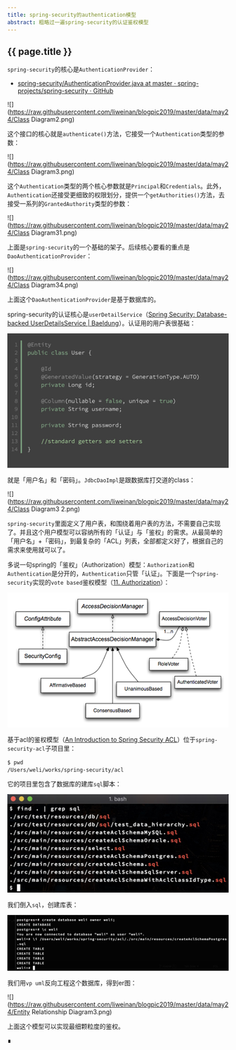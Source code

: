 ```yaml
---
title: spring-security的authentication模型
abstract: 粗略过一遍spring-security的认证鉴权模型
---
```


## {{ page.title }}

`spring-security`的核心是`AuthenticationProvider`：

* [spring-security/AuthenticationProvider.java at master · spring-projects/spring-security · GitHub](https://github.com/spring-projects/spring-security/blob/master/core/src/main/java/org/springframework/security/authentication/AuthenticationProvider.java)

![](https://raw.githubusercontent.com/liweinan/blogpic2019/master/data/may24/Class Diagram2.png)

这个接口的核心就是`authenticate()`方法，它接受一个`Authentication`类型的参数：

![](https://raw.githubusercontent.com/liweinan/blogpic2019/master/data/may24/Class Diagram3.png)

这个`Authentication`类型的两个核心参数就是`Principal`和`Credentials`。此外，`Authentication`还接受更细致的权限划分，提供一个`getAuthorities()`方法，去接受一系列的`GrantedAuthority`类型的参数：

![](https://raw.githubusercontent.com/liweinan/blogpic2019/master/data/may24/Class Diagram31.png)

上面是`spring-security`的一个基础的架子。后续核心要看的重点是`DaoAuthenticationProvider`：

![](https://raw.githubusercontent.com/liweinan/blogpic2019/master/data/may24/Class Diagram34.png)	

上面这个`DaoAuthenticationProvider`是基于数据库的。

spring-security的认证核心是`userDetailService`（[Spring Security: Database-backed UserDetailsService | Baeldung](https://www.baeldung.com/spring-security-authentication-with-a-database)）。认证用的用户表很基础：

![](https://raw.githubusercontent.com/liweinan/blogpic2019/master/data/may24/2D16EA20-873C-4715-8270-3ECC611F1E88.png)

就是「用户名」和「密码」。`JdbcDaoImpl`是跟数据库打交道的class：

![](https://raw.githubusercontent.com/liweinan/blogpic2019/master/data/may24/Class Diagram3 2.png)

`spring-security`里面定义了用户表，和围绕着用户表的方法，不需要自己实现了。并且这个用户模型可以容纳所有的「认证」与「鉴权」的需求。从最简单的「用户名」+「密码」，到最复杂的「ACL」列表，全部都定义好了，根据自己的需求来使用就可以了。

多说一句spring的「鉴权」（Authorization）模型：`Authorization`和`Authentication`是分开的，`Authentication`只管「认证」。下面是一个`spring-security`实现的`vote based`鉴权模型（[11. Authorization](https://docs.spring.io/spring-security/site/docs/current/reference/html/authorization.html)）：

![](https://raw.githubusercontent.com/liweinan/blogpic2019/master/data/may24/access-decision-voting.png)

基于acl的鉴权模型（[An Introduction to Spring Security ACL](https://www.baeldung.com/spring-security-acl)）位于`spring-security-acl`子项目里：

```bash
$ pwd
/Users/weli/works/spring-security/acl
```

它的项目里包含了数据库的建库`sql`脚本：

![](https://raw.githubusercontent.com/liweinan/blogpic2019/master/data/may24/FFC95E6D-6778-4AD8-9797-ECA0C4901C2A.png)

我们倒入`sql`，创建库表：

![](https://raw.githubusercontent.com/liweinan/blogpic2019/master/data/may24/28742AEA-3733-475A-B07A-3863D8A9021D.png)

我们用`vp uml`反向工程这个数据库，得到er图：

![](https://raw.githubusercontent.com/liweinan/blogpic2019/master/data/may24/Entity Relationship Diagram3.png)

上面这个模型可以实现最细颗粒度的鉴权。

∎

